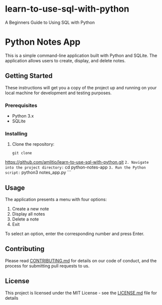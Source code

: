 # learn-to-use-sql-with-python
A Beginners Guide to Using SQL with Python

# Python Notes App

This is a simple command-line application built with Python and SQLite. The application allows users to create, display, and delete notes.

## Getting Started

These instructions will get you a copy of the project up and running on your local machine for development and testing purposes.

### Prerequisites

- Python 3.x
- SQLite

### Installing

1. Clone the repository:
    ```
    git clone 
https://github.com/amlitio/learn-to-use-sql-with-python.git
    ```
2. Navigate into the project directory:
    ```
    cd python-notes-app
    ```
3. Run the Python script:
    ```
    python3 notes_app.py
    ```

## Usage

The application presents a menu with four options:

1. Create a new note
2. Display all notes
3. Delete a note
4. Exit

To select an option, enter the corresponding number and press Enter.

## Contributing

Please read [CONTRIBUTING.md](https://gist.github.com/PurpleBooth/b24679402957c63ec426) for details on our code of conduct, and the process for submitting pull requests to us.

## License

This project is licensed under the MIT License - see the [LICENSE.md](LICENSE.md) file for details
